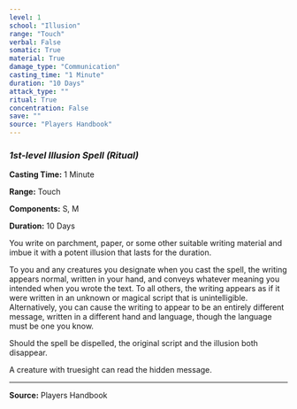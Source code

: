 ```yaml
---
level: 1
school: "Illusion"
range: "Touch"
verbal: False
somatic: True
material: True
damage_type: "Communication"
casting_time: "1 Minute"
duration: "10 Days"
attack_type: ""
ritual: True
concentration: False
save: ""
source: "Players Handbook"
---
```


### *1st-level Illusion Spell* *(Ritual)*

**Casting Time:** 1 Minute

**Range:** Touch

**Components:** S, M

**Duration:** 10 Days

You write on parchment, paper, or some other suitable writing material and imbue it with a potent illusion that lasts for the duration.
 
 To you and any creatures you designate when you cast the spell, the writing appears normal, written in your hand, and conveys whatever meaning you intended when you wrote the text. To all others, the writing appears as if it were written in an unknown or magical script that is unintelligible. Alternatively, you can cause the writing to appear to be an entirely different message, written in a different hand and language, though the language must be one you know.
 
 Should the spell be dispelled, the original script and the illusion both disappear.
 
 A creature with truesight can read the hidden message.

---
**Source:** Players Handbook

